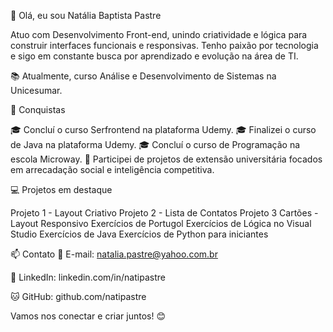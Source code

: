 👋 Olá, eu sou Natália Baptista Pastre

Atuo com Desenvolvimento Front-end, unindo criatividade e lógica para construir interfaces funcionais e responsivas. Tenho paixão por tecnologia e sigo em constante busca por aprendizado e evolução na área de TI.

📚 Atualmente, curso Análise e Desenvolvimento de Sistemas na Unicesumar.

🎉 Conquistas

🎓 Concluí o curso Serfrontend na plataforma Udemy.
🎓 Finalizei o curso de Java na plataforma Udemy.
🎓 Concluí o curso de Programação na escola Microway.
🏅 Participei de projetos de extensão universitária focados em arrecadação social e inteligência competitiva.

💻 Projetos em destaque

Projeto 1 - Layout Criativo
Projeto 2 - Lista de Contatos
Projeto 3 Cartões - Layout Responsivo
Exercícios de Portugol
Exercícios de Lógica no Visual Studio
Exercícios de Java
Exercícios de Python para iniciantes

📫 Contato
📧 E-mail: natalia.pastre@yahoo.com.br

💼 LinkedIn: linkedin.com/in/natipastre

🐱 GitHub: github.com/natipastre

Vamos nos conectar e criar juntos! 😊


